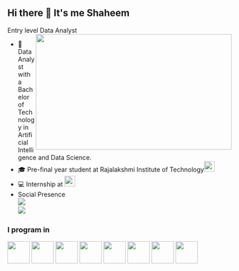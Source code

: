 ## Hi there 👋 It's me Shaheem

Entry level Data Analyst 
<img align="right" width="440" height="260" src="https://i.pinimg.com/originals/9e/0a/c8/9e0ac82bc17ff00708da6bd09593177e.gif">
- 🔭 Data Analyst with a Bachelor of Technology in Artificial Intelligence and Data Science.                                                 
- 🎓 Pre-final year student at Rajalakshmi Institute of Technology[<img src="https://images.crunchbase.com/image/upload/c_pad,f_auto,q_auto:eco,dpr_1/vvpaxqgzachzbzjg33u9" height="24">](https://ritchennai.org/) 
- 💻 Internship at [<img src="https://encrypted-tbn0.gstatic.com/images?q=tbn:ANd9GcRXj9YYPRuzkGjd6zYnRnQC0cF0jGcLOw7_1YIqghTfBfYsl2A5BjItlwPVzvckNN4jlA&usqp=CAU" height="24">](https://www.mainflow.in/)
- Social Presence
<br /> [<img src="https://img.shields.io/badge/LinkedIn-0077B5?style=for-the-badge&logo=linkedin&logoColor=white" />](https://www.linkedin.com/in/shaheem-basheer45/)
<br/> [<img src="https://img.shields.io/badge/Instagram-E4405F?style=for-the-badge&logo=instagram&logoColor=white" />](https://www.instagram.com/unique._._.soul.__/)

### I program in
<img height="50" width="50" src="https://img.icons8.com/color/48/000000/python.png" />  <img height="50" width="50" src="https://img.icons8.com/color/48/000000/java-coffee-cup-logo.png" /> <img height="50" width="50" src="https://img.icons8.com/color/48/000000/html-5.png" /> <img height="50" width="50" src="https://img.icons8.com/color/48/000000/css3.png" />  <img height="50" width="50" src="https://img.icons8.com/color/48/000000/bootstrap.png" />
<img height="50" width="50" src="https://img.icons8.com/fluent/48/000000/arduino.png"/> <img height="50" width="50" src="https://img.icons8.com/color/48/000000/mysql-logo.png"/> <img height="50" width="50" src="https://img.icons8.com/color/48/000000/mongodb.png"/>
<!--
**Shaheem-B/Shaheem-B** is a ✨ _special_ ✨ repository because its `README.md` (this file) appears on your GitHub profile.

Here are some ideas to get you started:

- 🔭 I’m currently working on ...
- 🌱 I’m currently learning ...
- 👯 I’m looking to collaborate on ...
- 🤔 I’m looking for help with ...
- 💬 Ask me about ...
- 📫 How to reach me: ...
- 😄 Pronouns: ...
- ⚡ Fun fact: ...
-->
